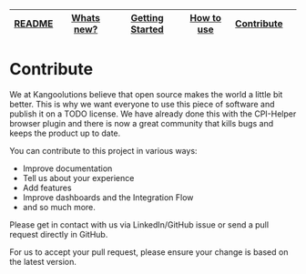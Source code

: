 | [README](README.md) | [Whats new?](whats_new.md) | [Getting Started](getting_started.md) | [How to use](how_to_use.md) | [Contribute](contribute.md) |     |
| ------------------- | -------------------------- | ------------------------------------- | --------------------------- | --------------------------- | --- |

# Contribute

We at Kangoolutions believe that open source makes the world a little bit better. This is why we want everyone to use this piece of software and publish it on a TODO license. We have already done this with the CPI-Helper browser plugin and there is now a great community that kills bugs and keeps the product up to date.

You can contribute to this project in various ways:

- Improve documentation
- Tell us about your experience
- Add features
- Improve dashboards and the Integration Flow
- and so much more.

Please get in contact with us via LinkedIn/GitHub issue or send a pull request directly in GitHub.

For us to accept your pull request, please ensure your change is based on the latest version.

